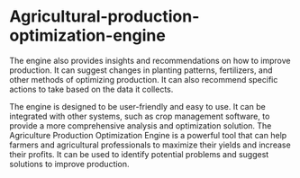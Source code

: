 # Agricultural-production-optimization-engine
The engine also provides insights and recommendations on how to improve production. It can suggest changes in planting patterns, fertilizers, and other methods of optimizing production. It can also recommend specific actions to take based on the data it collects.

The engine is designed to be user-friendly and easy to use. It can be integrated with other systems, such as crop management software, to provide a more comprehensive analysis and optimization solution.
The Agriculture Production Optimization Engine is a powerful tool that can help farmers and agricultural professionals to maximize their yields and increase their profits. It can be used to identify potential problems and suggest solutions to improve production.
